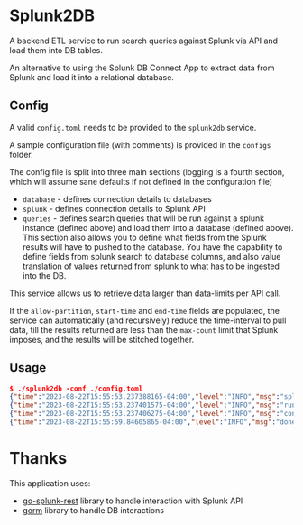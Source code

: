 # Splunk2DB

A backend ETL service to run search queries against Splunk via API and load them into DB tables.

An alternative to using the Splunk DB Connect App to extract data from Splunk and load it into a relational database.

## Config 

A valid `config.toml` needs to be provided to the `splunk2db` service.

A sample configuration file (with comments) is provided in the `configs` folder.

The config file is split into three main sections (logging is a fourth section, which will assume sane defaults if not defined in the configuration file)

- `database` - defines connection details to databases
- `splunk` - defines connection details to Splunk API
- `queries` - defines search queries that will be run against a splunk instance (defined above) and load them into a database (defined above). This section also allows you to define what fields from the Splunk results will have to pushed to the database. You have the capability to define fields from splunk search to database columns, and also value translation of values returned from splunk to what has to be ingested into the DB.
	
This service allows us to retrieve data larger than data-limits per API call.

If the `allow-partition`, `start-time` and `end-time` fields are populated, the service can automatically (and recursively) reduce the time-interval to pull data, till the results returned are less than the `max-count` limit that Splunk imposes, and the results will be stitched together.


## Usage 

```json
$ ./splunk2db -conf ./config.toml
{"time":"2023-08-22T15:55:53.237388165-04:00","level":"INFO","msg":"splunk2db service initialized"}
{"time":"2023-08-22T15:55:53.237401575-04:00","level":"INFO","msg":"running query","name":"test-query","from-splunk":"datalake1","to-db":"test-mss"}
{"time":"2023-08-22T15:55:53.237406275-04:00","level":"INFO","msg":"connecting to db","db-name":"test-mss"}
{"time":"2023-08-22T15:55:59.84605865-04:00","level":"INFO","msg":"done processing query","query-name":"test-query","processed-records":15}
```

# Thanks

This application uses:

* [go-splunk-rest](https://github.com/pvik/go-splunk-rest) library to handle interaction with Splunk API
* [gorm](gorm.io) library to handle DB interactions
